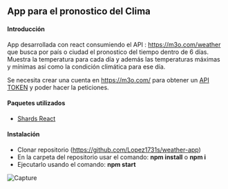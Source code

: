 ## App para el pronostico del Clima
#### Introducción
App desarrollada con react consumiendo el API : https://m3o.com/weather que busca por país o ciudad el pronostico del tiempo dentro de 6 días. Muestra la temperatura para cada día y además las temperaturas máximas y mínimas así como la condición climática para ese día.

Se necesita crear  una cuenta en https://m3o.com/ para obtener un [API TOKEN]( https://m3o.com/ "API TOKEN") y poder hacer la peticiones.

#### Paquetes utilizados
- [Shards React](http://https://designrevision.com/docs/shards-react/getting-started "adasd")

#### Instalación
- Clonar repositorio (https://github.com/Lopez1731s/weather-app)
- En la carpeta del repositorio usar el comando: **npm install** o **npm i**
- Ejecutarlo usando el comando: **npm start**

![Capture](https://user-images.githubusercontent.com/39103310/151215971-5923b4bc-2a4f-4264-9add-9b22886416b7.PNG)
